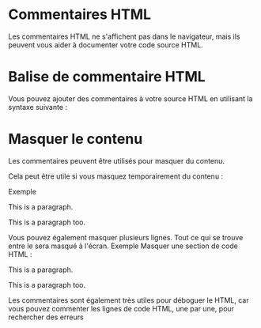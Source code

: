 # Commentaires HTML

Les commentaires HTML ne s'affichent pas dans le navigateur, mais ils peuvent vous aider à documenter votre code source HTML.

# Balise de commentaire HTML
Vous pouvez ajouter des commentaires à votre source HTML en utilisant la syntaxe suivante :
<!-- Write your comments here -->

# Masquer le contenu
Les commentaires peuvent être utilisés pour masquer du contenu.

Cela peut être utile si vous masquez temporairement du contenu :

Exemple
<p>This is a paragraph.</p>

<!-- <p>This is another paragraph </p> -->

<p>This is a paragraph too.</p>

Vous pouvez également masquer plusieurs lignes. Tout ce qui se trouve entre le <!--et le --> sera masqué à l'écran.
Exemple
Masquer une section de code HTML :

<p>This is a paragraph.</p>
<!--
<p>Look at this cool image:</p>
<img border="0" src="pic_trulli.jpg" alt="Trulli">
-->
<p>This is a paragraph too.</p>
Les commentaires sont également très utiles pour déboguer le HTML, car vous pouvez commenter les lignes de code HTML, une par une, pour rechercher des erreurs